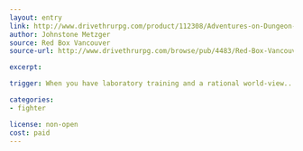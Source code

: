 ```yaml
---
layout: entry
link: http://www.drivethrurpg.com/product/112308/Adventures-on-Dungeon-Planet
author: Johnstone Metzger
source: Red Box Vancouver
source-url: http://www.drivethrurpg.com/browse/pub/4483/Red-Box-Vancouver

excerpt:

trigger: When you have laboratory training and a rational world-view...

categories:
- fighter

license: non-open
cost: paid
---
```

